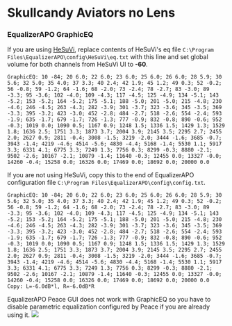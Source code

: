 # Skullcandy Aviators no Lens
### EqualizerAPO GraphicEQ
If you are using [HeSuVi](https://sourceforge.net/projects/hesuvi/), replace contents of HeSuVi's eq file `C:\Program Files\EqualizerAPO\config\HeSuVi\eq.txt` with this line and set global volume for both channels from HeSuVi UI to **-60**.
```
GraphicEQ: 10 -84; 20 6.0; 22 6.0; 23 6.0; 25 6.0; 26 6.0; 28 5.9; 30 5.6; 32 5.0; 35 4.0; 37 3.3; 40 2.4; 42 1.9; 45 1.2; 49 0.3; 52 -0.2; 56 -0.8; 59 -1.2; 64 -1.6; 68 -2.0; 73 -2.4; 78 -2.7; 83 -3.0; 89 -3.3; 95 -3.6; 102 -4.0; 109 -4.3; 117 -4.5; 125 -4.9; 134 -5.1; 143 -5.2; 153 -5.2; 164 -5.2; 175 -5.1; 188 -5.0; 201 -5.0; 215 -4.8; 230 -4.6; 246 -4.5; 263 -4.3; 282 -3.9; 301 -3.7; 323 -3.6; 345 -3.5; 369 -3.3; 395 -3.2; 423 -3.0; 452 -2.8; 484 -2.7; 518 -2.6; 554 -2.4; 593 -1.9; 635 -1.7; 679 -1.7; 726 -1.3; 777 -0.9; 832 -0.8; 890 -0.6; 952 -0.3; 1019 0.0; 1090 0.5; 1167 0.9; 1248 1.5; 1336 1.5; 1429 1.3; 1529 1.8; 1636 2.5; 1751 3.3; 1873 3.7; 2004 3.9; 2145 3.5; 2295 2.7; 2455 2.0; 2627 0.9; 2811 -0.4; 3008 -1.5; 3219 -2.0; 3444 -1.6; 3685 -0.7; 3943 -1.4; 4219 -4.6; 4514 -5.6; 4830 -4.4; 5168 -1.4; 5530 1.1; 5917 3.3; 6331 4.1; 6775 3.3; 7249 1.3; 7756 0.3; 8299 -0.3; 8880 -2.1; 9502 -2.6; 10167 -2.1; 10879 -1.4; 11640 -0.3; 12455 0.0; 13327 -0.0; 14260 -0.4; 15258 0.0; 16326 0.0; 17469 0.0; 18692 0.0; 20000 0.0
```
If you are not using HeSuVi, copy this to the end of EqualizerAPO configuration file `C:\Program Files\EqualizerAPO\config\config.txt`.
```
GraphicEQ: 10 -84; 20 6.0; 22 6.0; 23 6.0; 25 6.0; 26 6.0; 28 5.9; 30 5.6; 32 5.0; 35 4.0; 37 3.3; 40 2.4; 42 1.9; 45 1.2; 49 0.3; 52 -0.2; 56 -0.8; 59 -1.2; 64 -1.6; 68 -2.0; 73 -2.4; 78 -2.7; 83 -3.0; 89 -3.3; 95 -3.6; 102 -4.0; 109 -4.3; 117 -4.5; 125 -4.9; 134 -5.1; 143 -5.2; 153 -5.2; 164 -5.2; 175 -5.1; 188 -5.0; 201 -5.0; 215 -4.8; 230 -4.6; 246 -4.5; 263 -4.3; 282 -3.9; 301 -3.7; 323 -3.6; 345 -3.5; 369 -3.3; 395 -3.2; 423 -3.0; 452 -2.8; 484 -2.7; 518 -2.6; 554 -2.4; 593 -1.9; 635 -1.7; 679 -1.7; 726 -1.3; 777 -0.9; 832 -0.8; 890 -0.6; 952 -0.3; 1019 0.0; 1090 0.5; 1167 0.9; 1248 1.5; 1336 1.5; 1429 1.3; 1529 1.8; 1636 2.5; 1751 3.3; 1873 3.7; 2004 3.9; 2145 3.5; 2295 2.7; 2455 2.0; 2627 0.9; 2811 -0.4; 3008 -1.5; 3219 -2.0; 3444 -1.6; 3685 -0.7; 3943 -1.4; 4219 -4.6; 4514 -5.6; 4830 -4.4; 5168 -1.4; 5530 1.1; 5917 3.3; 6331 4.1; 6775 3.3; 7249 1.3; 7756 0.3; 8299 -0.3; 8880 -2.1; 9502 -2.6; 10167 -2.1; 10879 -1.4; 11640 -0.3; 12455 0.0; 13327 -0.0; 14260 -0.4; 15258 0.0; 16326 0.0; 17469 0.0; 18692 0.0; 20000 0.0
Copy: L=-6.0dB*l, R=-6.0dB*R
```
EqualizerAPO Peace GUI does not work with GraphicEQ so you have to disable parametric equalization configured by Peace if you are already using it.
![](https://raw.githubusercontent.com/jaakkopasanen/AutoEq/master/results/SBAF-Serious/innerfidelity/onear/Skullcandy%20Aviators%20no%20Lens/Skullcandy%20Aviators%20no%20Lens.png)
